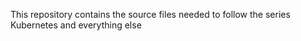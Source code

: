 
This repository contains the source files needed to follow the series Kubernetes and everything else